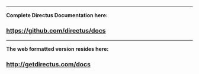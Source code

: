 -----
**Complete Directus Documentation here:**
### https://github.com/directus/docs
-----
**The web formatted version resides here:**
### http://getdirectus.com/docs